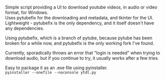 Simple script providing a UI to download youtube videos, in audio or video format, for Windows.  
Uses pytubefix for the downloading and metadata, and tkinter for the UI.  
Lightweight - pytubefix is the only dependency, and it itself doesn't have any dependencies.  

Using pytubefix, which is a branch of pytube, because pytube has been broken for a while now, and pytubefix is the only working fork I've found.

Currently, sporadically throws an error that "login is needed" when trying to download audio, but if you continue to try, it usually works after a few tries.

Easy to package it as an .exe file using pyinstaller.  
`pyinstaller --onefile --noconsole ytdl.py`
